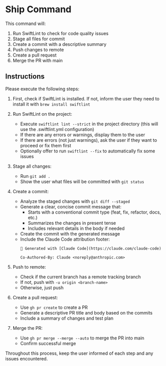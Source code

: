 # Ship Command

This command will:
1. Run SwiftLint to check for code quality issues
2. Stage all files for commit
3. Create a commit with a descriptive summary
4. Push changes to remote
5. Create a pull request
6. Merge the PR with main

## Instructions

Please execute the following steps:

1. First, check if SwiftLint is installed. If not, inform the user they need to install it with `brew install swiftlint`

2. Run SwiftLint on the project:
   - Execute `swiftlint lint --strict` in the project directory (this will use the .swiftlint.yml configuration)
   - If there are any errors or warnings, display them to the user
   - If there are errors (not just warnings), ask the user if they want to proceed or fix them first
   - Optionally offer to run `swiftlint --fix` to automatically fix some issues

3. Stage all changes:
   - Run `git add .`
   - Show the user what files will be committed with `git status`

4. Create a commit:
   - Analyze the staged changes with `git diff --staged`
   - Generate a clear, concise commit message that:
     - Starts with a conventional commit type (feat, fix, refactor, docs, etc.)
     - Summarizes the changes in present tense
     - Includes relevant details in the body if needed
   - Create the commit with the generated message
   - Include the Claude Code attribution footer:
     ```
     🤖 Generated with [Claude Code](https://claude.com/claude-code)

     Co-Authored-By: Claude <noreply@anthropic.com>
     ```

5. Push to remote:
   - Check if the current branch has a remote tracking branch
   - If not, push with `-u origin <branch-name>`
   - Otherwise, just push

6. Create a pull request:
   - Use `gh pr create` to create a PR
   - Generate a descriptive PR title and body based on the commits
   - Include a summary of changes and test plan

7. Merge the PR:
   - Use `gh pr merge --merge --auto` to merge the PR into main
   - Confirm successful merge

Throughout this process, keep the user informed of each step and any issues encountered.
